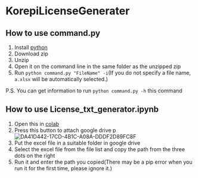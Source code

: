 # KorepiLicenseGenerater
## How to use command.py
1. Install [python](https://www.python.org/downloads/)
2. Download zip
3. Unzip
4. Open it on the command line in the same folder as the unzipped zip
5. Run `python command.py "FileName" -i`(If you do not specify a file name, `a.xlsx` will be automatically selected.)

P.S. You can get information to run `python command.py -h` this command

## How to use License_txt_generator.ipynb
1. Open this in [colab](https://colab.research.google.com)
2. Press this button to attach google drive p![DA41D442-17CD-4B1C-A08A-DDDF2D89FC8F](https://github.com/CureSaba/KorepiLicenseGenerater/assets/94890302/813ba52e-bb0c-4a8e-9704-706f9cba4ab2)
3. Put the excel file in a suitable folder in google drive
4. Select the excel file from the file list and copy the path from the three dots on the right
5. Run it and enter the path you copied(There may be a pip error when you run it for the first time, please ignore it.)
